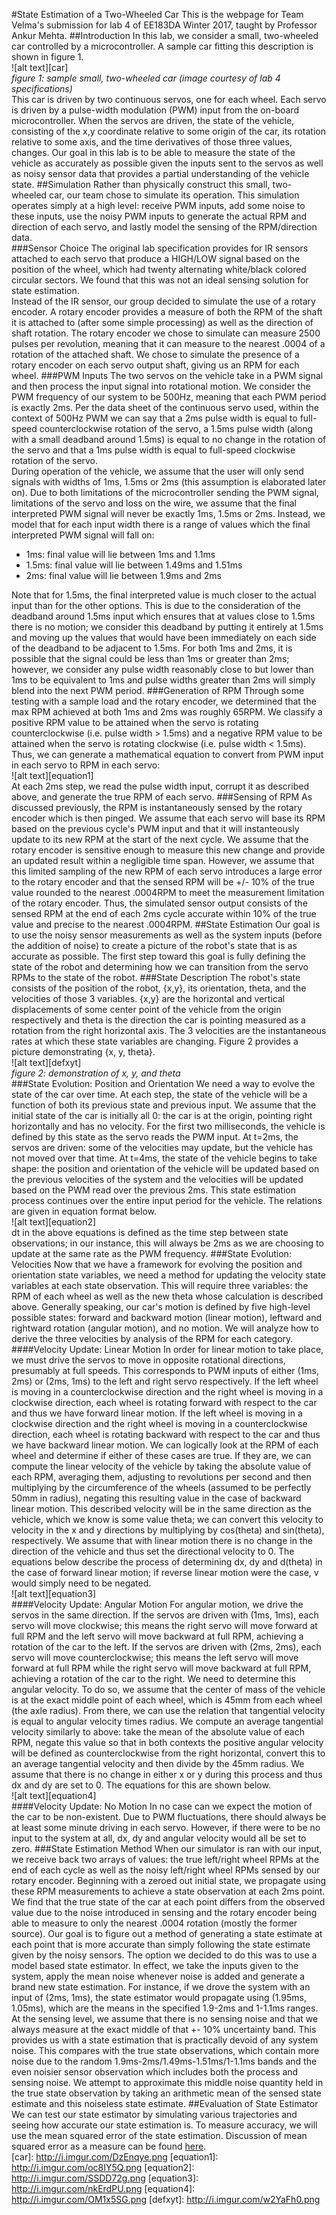 #State Estimation of a Two-Wheeled Car
This is the webpage for Team Velma's submission for lab 4 of EE183DA Winter 2017, taught by Professor Ankur Mehta.
##Introduction
In this lab, we consider a small, two-wheeled car controlled by a microcontroller.  A sample car fitting this description is shown in figure 1.<br>
![alt text][car]<br>
*figure 1: sample small, two-wheeled car (image courtesy of lab 4 specifications)*<br>
This car is driven by two continuous servos, one for each wheel.  Each servo is driven by a pulse-width modulation (PWM) input from the on-board microcontroller.  When the servos are driven, the state of the vehicle, consisting of the x,y coordinate relative to some origin of the car, its rotation relative to some axis, and the time derivatives of those three values, changes.  Our goal in this lab is to be able to measure the state of the vehicle as accurately as possible given the inputs sent to the servos as well as noisy sensor data that provides a partial understanding of the vehicle state.
##Simulation
Rather than physically construct this small, two-wheeled car, our team chose to simulate its operation.  This simulation operates simply at a high level: receive PWM inputs, add some noise to these inputs, use the noisy PWM inputs to generate the actual RPM and direction of each servo, and lastly model the sensing of the RPM/direction data.  
###Sensor Choice
The original lab specification provides for IR sensors attached to each servo that produce a HIGH/LOW signal based on the position of the wheel, which had twenty alternating white/black colored circular sectors.  We found that this was not an ideal sensing solution for state estimation.  <br>
Instead of the IR sensor, our group decided to simulate the use of a rotary encoder.  A rotary encoder provides a measure of both the RPM of the shaft it is attached to (after some simple processing) as well as the direction of shaft rotation.  The rotary encoder we chose to simulate can measure 2500 pulses per revolution, meaning that it can measure to the nearest .0004 of a rotation of the attached shaft.  We chose to simulate the presence of a rotary encoder on each servo output shaft, giving us an RPM for each wheel.
###PWM Inputs
The two servos on the vehicle take in a PWM signal and then process the input signal into rotational motion.  We consider the PWM frequency of our system to be 500Hz, meaning that each PWM period is exactly 2ms.  Per the data sheet of the continuous servo used, within the context of 500Hz PWM we can say that a 2ms pulse width is equal to full-speed counterclockwise rotation of the servo, a 1.5ms pulse width (along with a small deadband around 1.5ms) is equal to no change in the rotation of the servo and that a 1ms pulse width is equal to full-speed clockwise rotation of the servo.<br>
During operation of the vehicle, we assume that the user will only send signals with widths of 1ms, 1.5ms or 2ms (this assumption is elaborated later on).  Due to both limitations of the microcontroller sending the PWM signal, limitations of the servo and loss on the wire, we assume that the final interpreted PWM signal will never be exactly 1ms, 1.5ms or 2ms.  Instead, we model that for each input width there is a range of values which the final interpreted PWM signal will fall on:<br>
+ 1ms: final value will lie between 1ms and 1.1ms 
+ 1.5ms: final value will lie between 1.49ms and 1.51ms
+ 2ms: final value will lie between 1.9ms and 2ms

Note that for 1.5ms, the final interpreted value is much closer to the actual input than for the other options.  This is due to the consideration of the deadband around 1.5ms input which ensures that at values close to 1.5ms there is no motion; we consider this deadband by putting it entirely at 1.5ms and moving up the values that would have been immediately on each side of the deadband to be adjacent to 1.5ms.  For both 1ms and 2ms, it is possible that the signal could be less than 1ms or greater than 2ms; however, we consider any pulse width reasonably close to but lower than 1ms to be equivalent to 1ms and pulse widths greater than 2ms will simply blend into the next PWM period.
###Generation of RPM
Through some testing with a sample load and the rotary encoder, we determined that the max RPM achieved at both 1ms and 2ms was roughly 65RPM.  We classify a positive RPM value to be attained when the servo is rotating counterclockwise (i.e. pulse width > 1.5ms) and a negative RPM value to be attained when the servo is rotating clockwise (i.e. pulse width < 1.5ms).  Thus, we can generate a mathematical equation to convert from PWM input in each servo to RPM in each servo:<br>
![alt text][equation1]<br>
At each 2ms step, we read the pulse width input, corrupt it as described above, and generate the true RPM of each servo. 
###Sensing of RPM
As discussed previously, the RPM is instantaneously sensed by the rotary encoder which is then pinged.  We assume that each servo will base its RPM based on the previous cycle's PWM input and that it will instanteously update to its new RPM at the start of the next cycle.  We assume that the rotary encoder is sensitive enough to measure this new change and provide an updated result within a negligible time span.  However, we assume that this limited sampling of the new RPM of each servo introduces a large error to the rotary encoder and that the sensed RPM will be +/- 10% of the true value rounded to the nearest .0004RPM to meet the measurement limitation of the rotary encoder.  Thus, the simulated sensor output consists of the sensed RPM at the end of each 2ms cycle accurate within 10% of the true value and precise to the nearest .0004RPM.
##State Estimation
Our goal is to use the noisy sensor measurements as well as the system inputs (before the addition of noise) to create a picture of the robot's state that is as accurate as possible.  The first step toward this goal is fully defining the state of the robot and determining how we can transition from the servo RPMs to the state of the robot.
###State Description
The robot's state consists of the position of the robot, {x,y}, its orientation, theta, and the velocities of those 3 variables.  {x,y} are the horizontal and vertical displacements of some center point of the vehicle from the origin respectively and theta is the direction the car is pointing measured as a rotation from the right horizontal axis.  The 3 velocities are the instantaneous rates at which these state variables are changing.  Figure 2 provides a picture demonstrating {x, y, theta}.<br>
![alt text][defxyt]<br>
*figure 2: demonstration of x, y, and theta*<br>
###State Evolution: Position and Orientation
We need a way to evolve the state of the car over time.  At each step, the state of the vehicle will be a function of both its previous state and previous input.  We assume that the initial state of the car is initially all 0: the car is at the origin, pointing right horizontally and has no velocity.  For the first two milliseconds, the vehicle is defined by this state as the servo reads the PWM input.  At t=2ms, the servos are driven: some of the velocities may update, but the vehicle has not moved over that time.  At t=4ms, the state of the vehicle begins to take shape: the position and orientation of the vehicle will be updated based on the previous velocities of the system and the velocities will be updated based on the PWM read over the previous 2ms.  This state estimation process continues over the entire input period for the vehicle.  The relations are given in equation format below.<br>
![alt text][equation2]<br>
dt in the above equations is defined as the time step between state observations; in our instance, this will always be 2ms as we are choosing to update at the same rate as the PWM frequency.
###State Evolution: Velocities
Now that we have a framework for evolving the position and orientation state variables, we need a method for updating the velocity state variables at each state observation.  This will require three variables: the RPM of each wheel as well as the new theta whose calculation is described above.  Generally speaking, our car's motion is defined by five high-level possible states: forward and  backward motion (linear motion), leftward and rightward rotation (angular motion), and no motion.  We will analyze how to derive the three velocities by analysis of the RPM for each category.
####Velocity Update: Linear Motion
In order for linear motion to take place, we must drive the servos to move in opposite rotational directions, presumably at full speeds.  This corresponds to PWM inputs of either (1ms, 2ms) or (2ms, 1ms) to the left and right servo respectively.  If the left wheel is moving in a counterclockwise direction and the right wheel is moving in a clockwise direction, each wheel is rotating forward with respect to the car and thus we have forward linear motion.  If the left wheel is moving in a clockwise direction and the right wheel is moving in a counterclockwise direction, each wheel is rotating backward with respect to the car and thus we have backward linear motion.  We can logically look at the RPM of each wheel and determine if either of these cases are true.  If they are, we can compute the linear velocity of the vehicle by taking the absolute value of each RPM, averaging them, adjusting to revolutions per second and then multiplying by the circumference of the wheels (assumed to be perfectly 50mm in radius), negating this resulting value in the case of backward linear motion.  This described velocity will be in the same direction as the vehicle, which we know is some value theta; we can convert this velocity to velocity in the x and y directions by multiplying by cos(theta) and sin(theta), respectively.  We assume that with linear motion there is no change in the direction of the vehicle and thus set the directional velocity to 0.  The equations below describe the process of determining dx, dy and d(theta) in the case of forward linear motion; if reverse linear motion were the case, v would simply need to be negated.<br>
![alt text][equation3]<br>
####Velocity Update: Angular Motion
For angular motion, we drive the servos in the same direction.  If the servos are driven with (1ms, 1ms), each servo will move clockwise; this means the right servo will move forward at full RPM and the left servo will move backward at full RPM, achieving a  rotation of the car to the left.  If the servos are driven with (2ms, 2ms), each servo will move counterclockwise; this means the left servo will move forward at full RPM while the right servo will move backward at full RPM, achieving a rotation of the car to the right.  We need to determine this angular velocity.  To do so, we assume that the center of mass of the vehicle is at the exact middle point of each wheel, which is 45mm from each wheel (the axle radius).  From there, we can use the relation that tangential velocity is equal to angular velocity times radius.  We compute an average tangential velocity similarly to above: take the mean of the absolute value of each RPM, negate this value so that in both contexts the positive angular velocity will be defined as counterclockwise from the right horizontal, convert this to an average tangential velocity and then divide by the 45mm radius.  We assume that there is no change in either x or y during this process and thus dx and dy are set to 0.  The equations for this are shown below.<br>
![alt text][equation4]<br>
####Velocity Update: No Motion
In no case can we expect the motion of the car to be non-existent.  Due to PWM fluctuations, there should always be at least some minute driving in each servo.  However, if there were to be no input to the system at all, dx, dy and angular velocity would all be set to zero.
###State Estimation Method
When our simulator is ran with our input, we receive back two arrays of values: the true left/right wheel RPMs at the end of each cycle as well as the noisy left/right wheel RPMs sensed by our rotary encoder.  Beginning with a zeroed out initial state, we propagate using these RPM measurements to achieve a state observation at each 2ms point.  We find that the true state of the car at each point differs from the observed value due to the noise introduced in sensing and the rotary encoder being able to measure to only the nearest .0004 rotation (mostly the former source).  Our goal is to figure out a method of generating a state estimate at each point that is more accurate than simply following the state estimate given by the noisy sensors.  The option we decided to do this was to use a model based state estimator.  In effect, we take the inputs given to the system, apply the mean noise whenever noise is added and generate a brand new state estimation.  For instance, if we drove the system with an input of (2ms, 1ms), the state estimator would propagate using (1.95ms, 1.05ms), which are the means in the specified 1.9-2ms and 1-1.1ms ranges.  At the sensing level, we assume that there is no sensing noise and that we always measure at the exact middle of that +- 10% uncertainty band.  This provides us with a state estimation that is practically devoid of any system noise.  This compares with the true state observations, which contain more noise due to the random 1.9ms-2ms/1.49ms-1.51ms/1-1.1ms bands and the even noisier sensor observation which includes both the process and sensing noise.  We attempt to approximate this middle noise quantity held in the true state observation by taking an arithmetic mean of the sensed state estimate and this noiseless state estimate.
##Evaluation of State Estimator 
We can test our state estimator by simulating various trajectories and seeing how accurate our state estimation is.  To measure accuracy, we will use the mean squared error of the state estimation.  Discussion of mean squared error as a measure can be found [here](https://en.wikipedia.org/wiki/Mean_squared_error).  
[car]: http://i.imgur.com/DzEnqye.png
[equation1]: http://i.imgur.com/oc8IY5Q.png
[equation2]: http://i.imgur.com/SSDD72g.png
[equation3]: http://i.imgur.com/nkErdPU.png
[equation4]: http://i.imgur.com/OM1x5SG.png
[defxyt]: http://i.imgur.com/w2YaFh0.png

